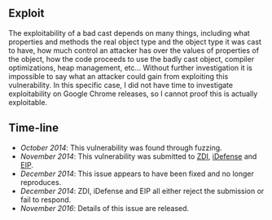 Exploit
-------
The exploitability of a bad cast depends on many things, including what
properties and methods the real object type and the object type it was cast to
have, how much control an attacker has over the values of properties of the
object, how the code proceeds to use the badly cast object, compiler
optimizations, heap management, etc... Without further investigation it is
impossible to say what an attacker could gain from exploiting this
vulnerability. In this specific case, I did not have time to investigate
exploitability on Google Chrome releases, so I cannot proof this is actually
exploitable.


Time-line
---------
* *October 2014*: This vulnerability was found through fuzzing.
* *November 2014*: This vulnerability was submitted to [ZDI][], [iDefense][]
  and [EIP][].
* *December 2014*: This issue appears to have been fixed and no longer
  reproduces.
* *December 2014*: ZDI, iDefense and EIP all either reject the submission or
  fail to respond.
* *November 2016*: Details of this issue are released.

[ZDI]: http://www.zerodayinitiative.com/
[iDefense]: https://labs.idefense.com/vcpportal/
[EIP]: https://rsp.exodusintel.com/

